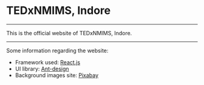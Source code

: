 # TEDxNMIMS, Indore

---

This is the official website of TEDxNMIMS, Indore.

---

Some information regarding the website:

- Framework used: [React.js](https://reactjs.org)
- UI library: [Ant-design](https://ant.design/)
- Background images site: [Pixabay](https://pixabay.com/)